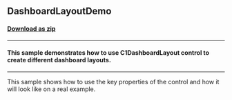 ## DashboardLayoutDemo
#### [Download as zip](https://grapecity.github.io/DownGit/#/home?url=https://github.com/GrapeCity/ComponentOne-WinForms-Samples/tree/master/NetFramework\DashboardLayout\CS\DashboardLayoutDemo)
____
#### This sample demonstrates how to use C1DashboardLayout control to create different dashboard layouts. 
____
This sample shows how to use the key properties of the control and how it will look like on a real example.
